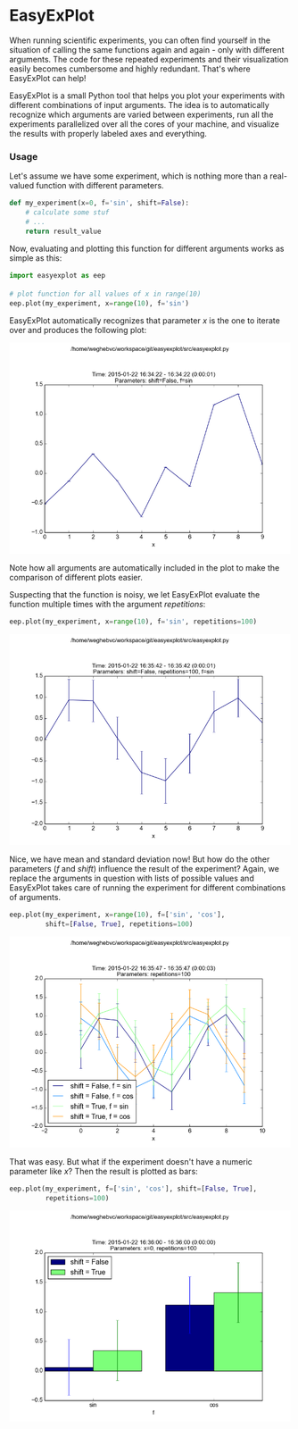 # EasyExPlot #

When running scientific experiments, you can often find yourself in the situation of calling the same functions again and again - only with different arguments. The code for these repeated experiments and their visualization easily becomes cumbersome and highly redundant. That's where EasyExPlot can help!

EasyExPlot is a small Python tool that helps you plot your experiments with different combinations of input arguments. The idea is to automatically recognize which arguments are varied between experiments, run all the experiments parallelized over all the cores of your machine, and visualize the results with properly labeled axes and everything.

### Usage ###

Let's assume we have some experiment, which is nothing more than a real-valued function with different parameters.


```python
def my_experiment(x=0, f='sin', shift=False):
    # calculate some stuf
    # ...
    return result_value
```

Now, evaluating and plotting this function for different arguments works as simple as this:

```python
import easyexplot as eep

# plot function for all values of x in range(10)
eep.plot(my_experiment, x=range(10), f='sin')
```

EasyExPlot automatically recognizes that parameter *x* is the one to iterate over and produces the following plot:

<img src="https://raw.githubusercontent.com/bjoernwe/easyexplot/master/README/20150122_163422_00.png" width="640px">

Note how all arguments are automatically included in the plot to make the comparison of different plots easier.

Suspecting that the function is noisy, we let EasyExPlot evaluate the function multiple times with the argument *repetitions*:

```python
eep.plot(my_experiment, x=range(10), f='sin', repetitions=100)
```

<img src="https://raw.githubusercontent.com/bjoernwe/easyexplot/master/README/20150122_163542_00.png" width="640px">

Nice, we have mean and standard deviation now! But how do the other parameters (*f* and *shift*) influence the result of the experiment? Again, we replace the arguments in question with lists of possible values and EasyExPlot takes care of running the experiment for different combinations of arguments.

```python
eep.plot(my_experiment, x=range(10), f=['sin', 'cos'], 
         shift=[False, True], repetitions=100)
```

<img src="https://raw.githubusercontent.com/bjoernwe/easyexplot/master/README/20150122_163547_00.png" width="640px">

That was easy. But what if the experiment doesn't have a numeric parameter like *x*? Then the result is plotted as bars:

```python
eep.plot(my_experiment, f=['sin', 'cos'], shift=[False, True], 
         repetitions=100)
```

<img src="https://raw.githubusercontent.com/bjoernwe/easyexplot/master/README/20150122_163600_00.png" width="640px">

